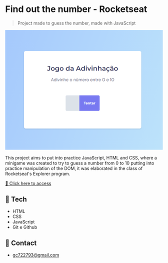 # Find out the number - Rocketseat

> Project made to guess the number, made with JavaScript

![preview](./assets/preview.png)

This project aims to put into practice JavaScript, HTML and CSS, where a minigame was created to try to guess a number from 0 to 10 putting into practice manipulation of the DOM, it was elaborated in the class of Rocketseat's Explorer program.


[🔗 Click here to access](https://gusfngg.github.io/find-out-the-number-rocketseat/)

## 🔧 Tech

- HTML
- CSS
- JavaScript
- Git e Github

## 📧 Contact

- gc722793@gmail.com
